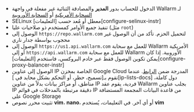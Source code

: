 * الدخول للحساب بدور **المدير** والمصادقة الثنائية غير مفعلة في واجهة Wallarm لـ [السحابة الأمريكية](https://us1.my.wallarm.com/) أو [السحابة الأوروبية](https://my.wallarm.com/)
* SELinux معطل أو مُعد حسب [التعليمات][configure-selinux-instr]
* تنفيذ جميع الأوامر كمستخدم ذو صلاحيات عليا (مثل `root`)
* الوصول إلى `https://repo.wallarm.com` لتحميل الحزم. تأكد من أن الوصول غير محجوب بواسطة جدار ناري
* الوصول إلى `https://us1.api.wallarm.com` للعمل مع سحابة Wallarm الأمريكية أو إلى `https://api.wallarm.com` للعمل مع سحابة Wallarm الأوروبية. إذا كان يمكن تكوين الوصول فقط عبر خادم البروكسي، فاستخدم [التعليمات][configure-proxy-balancer-instr]
* الوصول إلى عناوين IP الخاصة بمخزن Google Cloud المدرجة ضمن [الرابط](https://www.gstatic.com/ipranges/goog.json). عندما تقوم بـ[تسميح، حظر، أو التحكم بشكل محايد في ][ip-lists-docs] دول كاملة، مناطق، أو مراكز بيانات بدلاً من عناوين IP فردية، يقوم عقد Wallarm بجلب عناوين IP دقيقة مرتبطة بالمدخلات في قوائم IP من قاعدة البيانات المجمعة المستضافة على Google Storage
* تثبيت محرر نصوص **vim**، **nano**، أو أي آخر. في التعليمات، يُستخدم **vim**